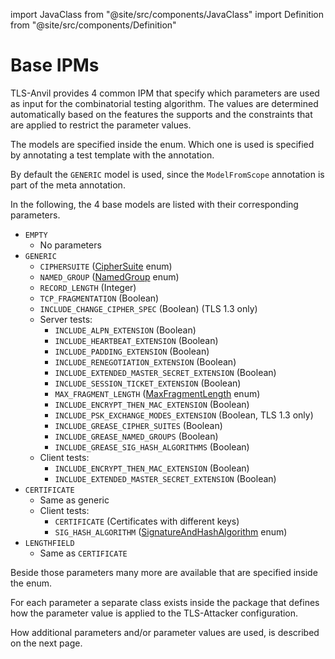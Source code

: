 import JavaClass from "@site/src/components/JavaClass"
import Definition from "@site/src/components/Definition"

# Base IPMs

TLS-Anvil provides 4 common IPM that specify which parameters are used as input for the combinatorial testing algorithm. The values are determined automatically based on the features the <Definition id="SUT" /> supports and the constraints that are applied to restrict the parameter values.

The models are specified inside the <JavaClass path="TLS-Test-Framework/TestFramework/src/main/java/de/rub/nds/tlstest/framework/model/ModelType.java"/> enum. Which one is used is specified by annotating a test template with the <JavaClass path="TLS-Test-Framework/TestFramework/src/main/java/de/rub/nds/tlstest/framework/coffee4j/model/ModelFromScope.java" /> annotation.

By default the `GENERIC` model is used, since the `ModelFromScope` annotation is part of the <JavaClass path="TLS-Test-Framework/TestFramework/src/main/java/de/rub/nds/tlstest/framework/annotations/TlsTest.java"/> meta annotation.

In the following, the 4 base models are listed with their corresponding parameters.
* `EMPTY`
    * No parameters
* `GENERIC`
    * `CIPHERSUITE` (<a href="https://github.com/tls-attacker/TLS-Attacker/blob/master/TLS-Core/src/main/java/de/rub/nds/tlsattacker/core/constants/CipherSuite.java">CipherSuite</a> enum)
    * `NAMED_GROUP` (<a href="https://github.com/tls-attacker/TLS-Attacker/blob/master/TLS-Core/src/main/java/de/rub/nds/tlsattacker/core/constants/NamedGroup.java">NamedGroup</a> enum)
    * `RECORD_LENGTH` (Integer)
    * `TCP_FRAGMENTATION` (Boolean)
    * `INCLUDE_CHANGE_CIPHER_SPEC` (Boolean) (TLS 1.3 only)
    * Server tests:
        * `INCLUDE_ALPN_EXTENSION` (Boolean)
        * `INCLUDE_HEARTBEAT_EXTENSION` (Boolean)
        * `INCLUDE_PADDING_EXTENSION` (Boolean)
        * `INCLUDE_RENEGOTIATION_EXTENSION` (Boolean)
        * `INCLUDE_EXTENDED_MASTER_SECRET_EXTENSION` (Boolean)
        * `INCLUDE_SESSION_TICKET_EXTENSION` (Boolean)
        * `MAX_FRAGMENT_LENGTH` (<a href="https://github.com/tls-attacker/TLS-Attacker/blob/master/TLS-Core/src/main/java/de/rub/nds/tlsattacker/core/constants/MaxFragmentLength.java">MaxFragmentLength</a> enum)
        * `INCLUDE_ENCRYPT_THEN_MAC_EXTENSION` (Boolean)
        * `INCLUDE_PSK_EXCHANGE_MODES_EXTENSION` (Boolean, TLS 1.3 only)
        * `INCLUDE_GREASE_CIPHER_SUITES` (Boolean)
        * `INCLUDE_GREASE_NAMED_GROUPS` (Boolean)
        * `INCLUDE_GREASE_SIG_HASH_ALGORITHMS` (Boolean)
    * Client tests:
        * `INCLUDE_ENCRYPT_THEN_MAC_EXTENSION` (Boolean)
        * `INCLUDE_EXTENDED_MASTER_SECRET_EXTENSION` (Boolean)
* `CERTIFICATE`
    * Same as generic
    * Client tests:
        * `CERTIFICATE` (Certificates with different keys)
        * `SIG_HASH_ALGORITHM` (<a href="https://github.com/tls-attacker/TLS-Attacker/blob/master/TLS-Core/src/main/java/de/rub/nds/tlsattacker/core/constants/SignatureAndHashAlgorithm.java">SignatureAndHashAlgorithm</a> enum)
* `LENGTHFIELD`
    * Same as `CERTIFICATE`

Beside those parameters many more are available that are specified inside the <JavaClass path="TLS-Test-Framework/TestFramework/src/main/java/de/rub/nds/tlstest/framework/model/DerivationType.java" /> enum. 

For each parameter a separate class exists inside the <JavaClass path="TLS-Test-Framework/TestFramework/src/main/java/de/rub/nds/tlstest/framework/model/derivationParameter"/> package that defines how the parameter value is applied to the TLS-Attacker configuration.

How additional parameters and/or parameter values are used, is described on the next page.
